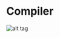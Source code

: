 Compiler
========
![alt tag](https://scontent-a-ams.xx.fbcdn.net/hphotos-xpf1/v/t1.0-9/10678697_372353752918132_2467260051304185438_n.jpg?oh=1c32de678dc7e0ea113919af9317c357&oe=55127AAD)
